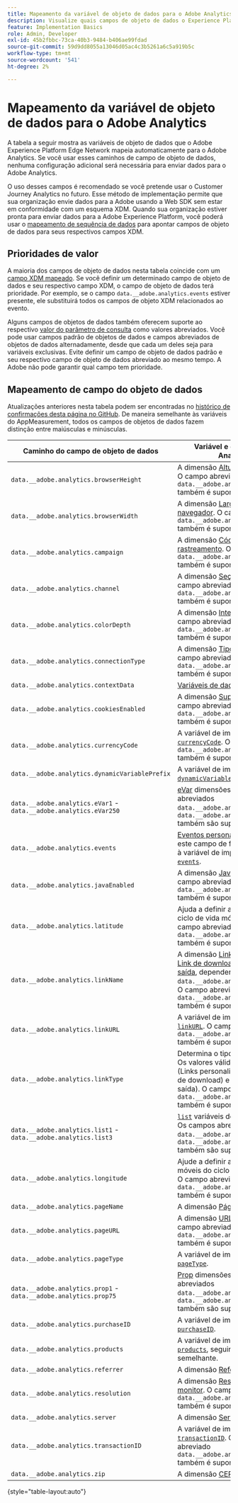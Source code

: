 ```yaml
---
title: Mapeamento da variável de objeto de dados para o Adobe Analytics
description: Visualize quais campos de objeto de dados o Experience Platform Edge mapeia automaticamente para variáveis do Analytics.
feature: Implementation Basics
role: Admin, Developer
exl-id: 45b2fbbc-73ca-40b3-9484-b406ae99fdad
source-git-commit: 59d9dd8055a13046d05ac4c3b5261a6c5a919b5c
workflow-type: tm+mt
source-wordcount: '541'
ht-degree: 2%

---
```


# Mapeamento da variável de objeto de dados para o Adobe Analytics

A tabela a seguir mostra as variáveis de objeto de dados que o Adobe Experience Platform Edge Network mapeia automaticamente para o Adobe Analytics. Se você usar esses caminhos de campo de objeto de dados, nenhuma configuração adicional será necessária para enviar dados para o Adobe Analytics.

O uso desses campos é recomendado se você pretende usar o Customer Journey Analytics no futuro. Esse método de implementação permite que sua organização envie dados para a Adobe usando a Web SDK sem estar em conformidade com um esquema XDM. Quando sua organização estiver pronta para enviar dados para a Adobe Experience Platform, você poderá usar o [mapeamento de sequência de dados](https://experienceleague.adobe.com/en/docs/experience-platform/datastreams/data-prep#mapping) para apontar campos de objeto de dados para seus respectivos campos XDM.

## Prioridades de valor

A maioria dos campos de objeto de dados nesta tabela coincide com um [campo XDM mapeado](xdm-var-mapping.md). Se você definir um determinado campo de objeto de dados e seu respectivo campo XDM, o campo de objeto de dados terá prioridade. Por exemplo, se o campo `data.__adobe.analytics.events` estiver presente, ele substituirá todos os campos de objeto XDM relacionados ao evento.

Alguns campos de objetos de dados também oferecem suporte ao respectivo [valor do parâmetro de consulta](../validate/query-parameters.md) como valores abreviados. Você pode usar campos padrão de objetos de dados e campos abreviados de objetos de dados alternadamente, desde que cada um deles seja para variáveis exclusivas. Evite definir um campo de objeto de dados padrão e seu respectivo campo de objeto de dados abreviado ao mesmo tempo. A Adobe não pode garantir qual campo tem prioridade.

## Mapeamento de campo do objeto de dados

Atualizações anteriores nesta tabela podem ser encontradas no [histórico de confirmações desta página no GitHub](https://github.com/AdobeDocs/analytics.en/commits/main/help/implement/aep-edge/data-var-mapping.md). De maneira semelhante às variáveis do AppMeasurement, todos os campos de objetos de dados fazem distinção entre maiúsculas e minúsculas.

| Caminho do campo de objeto de dados | Variável e descrição do Analytics |
| --- | --- |
| `data.__adobe.analytics.browserHeight` | A dimensão [Altura do navegador](../../components/dimensions/browser-height.md). O campo abreviado `data.__adobe.analytics.bh` também é suportado. |
| `data.__adobe.analytics.browserWidth` | A dimensão [Largura do navegador](../../components/dimensions/browser-width.md). O campo abreviado `data.__adobe.analytics.bw` também é suportado. |
| `data.__adobe.analytics.campaign` | A dimensão [Código de rastreamento](../../components/dimensions/tracking-code.md). O campo abreviado `data.__adobe.analytics.v0` também é suportado. |
| `data.__adobe.analytics.channel` | A dimensão [Seção do site](../../components/dimensions/site-section.md). O campo abreviado `data.__adobe.analytics.ch` também é suportado. |
| `data.__adobe.analytics.colorDepth` | A dimensão [Intensidade de cor](../../components/dimensions/color-depth.md). O campo abreviado `data.__adobe.analytics.c` também é suportado. |
| `data.__adobe.analytics.connectionType` | A dimensão [Tipo de conexão](../../components/dimensions/connection-type.md). O campo abreviado `data.__adobe.analytics.ct` também é suportado. |
| `data.__adobe.analytics.contextData` | [Variáveis de dados de contexto](/help/implement/vars/page-vars/contextdata.md). |
| `data.__adobe.analytics.cookiesEnabled` | A dimensão [Suporte a cookies](../../components/dimensions/cookie-support.md). O campo abreviado `data.__adobe.analytics.k` também é suportado. |
| `data.__adobe.analytics.currencyCode` | A variável de implementação [`currencyCode`](../vars/config-vars/currencycode.md). O campo abreviado `data.__adobe.analytics.cc` também é suportado. |
| `data.__adobe.analytics.dynamicVariablePrefix` | A variável de implementação [`dynamicVariablePrefix`](../vars/config-vars/dynamicvariableprefix.md). |
| `data.__adobe.analytics.eVar1` - `data.__adobe.analytics.eVar250` | [eVar](../../components/dimensions/evar.md) dimensões. Os campos abreviados `data.__adobe.analytics.v1` - `data.__adobe.analytics.v250` também são suportados. |
| `data.__adobe.analytics.events` | [Eventos personalizados](../../components/metrics/custom-events.md). Formate este campo de forma semelhante à variável de implementação [`events`](../vars/page-vars/events/events-overview.md). |
| `data.__adobe.analytics.javaEnabled` | A dimensão [Java habilitada](../../components/dimensions/java-enabled.md). O campo abreviado `data.__adobe.analytics.v` também é suportado. |
| `data.__adobe.analytics.latitude` | Ajuda a definir as dimensões do ciclo de vida móvel [Local](../../components/dimensions/lifecycle-dimensions.md). O campo abreviado `data.__adobe.analytics.lat` também é suportado. |
| `data.__adobe.analytics.linkName` | A dimensão [Link personalizado](../../components/dimensions/custom-link.md), [Link de download](../../components/dimensions/download-link.md) ou [Link de saída](../../components/dimensions/exit-link.md), dependendo do valor em `data.__adobe.analytics.linkType`. O campo abreviado `data.__adobe.analytics.pev2` também é suportado. |
| `data.__adobe.analytics.linkURL` | A variável de implementação [`linkURL`](../vars/config-vars/linkurl.md). O campo abreviado `data.__adobe.analytics.pev1` também é suportado. |
| `data.__adobe.analytics.linkType` | Determina o tipo de link clicado. Os valores válidos incluem `o` (Links personalizados), `d` (Links de download) e `e` (Links de saída). O campo abreviado `data.__adobe.analytics.pe` também é suportado. |
| `data.__adobe.analytics.list1` - `data.__adobe.analytics.list3` | [`list`](/help/implement/vars/page-vars/list.md) variáveis de implementação. Os campos abreviados `data.__adobe.analytics.l1` - `data.__adobe.analytics.list3` também são suportados. |
| `data.__adobe.analytics.longitude` | Ajude a definir as dimensões móveis do ciclo de vida de [Local](../../components/dimensions/lifecycle-dimensions.md). O campo abreviado `data.__adobe.analytics.lon` também é suportado. |
| `data.__adobe.analytics.pageName` | A dimensão [Página](/help/components/dimensions/page.md). |
| `data.__adobe.analytics.pageURL` | A dimensão [URL da Página](/help/components/dimensions/page-url.md). O campo abreviado `data.__adobe.analytics.g` também é suportado. |
| `data.__adobe.analytics.pageType` | A variável de implementação [`pageType`](../vars/page-vars/pagetype.md). |
| `data.__adobe.analytics.prop1` - `data.__adobe.analytics.prop75` | [Prop](../../components/dimensions/prop.md) dimensões. Os campos abreviados `data.__adobe.analytics.c1` - `data.__adobe.analytics.c75` também são suportados. |
| `data.__adobe.analytics.purchaseID` | A variável de implementação [`purchaseID`](../vars/page-vars/purchaseid.md). |
| `data.__adobe.analytics.products` | A variável de implementação [`products`](../vars/page-vars/products.md), seguindo formatação semelhante. |
| `data.__adobe.analytics.referrer` | A dimensão [Referenciador](/help/components/dimensions/referrer.md). |
| `data.__adobe.analytics.resolution` | A dimensão [Resolução do monitor](../../components/dimensions/monitor-resolution.md). O campo abreviado `data.__adobe.analytics.s` também é suportado. |
| `data.__adobe.analytics.server` | A dimensão [Servidor](/help/components/dimensions/server.md). |
| `data.__adobe.analytics.transactionID` | A variável de implementação [`transactionID`](../vars/page-vars/transactionid.md). O campo abreviado `data.__adobe.analytics.xact` também é suportado. |
| `data.__adobe.analytics.zip` | A dimensão [CEP](../../components/dimensions/zip-code.md). |

{style="table-layout:auto"}
